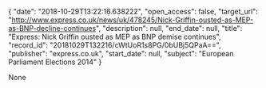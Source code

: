 {
  "date": "2018-10-29T13:22:16.638222", 
  "open_access": false, 
  "target_url": "http://www.express.co.uk/news/uk/478245/Nick-Griffin-ousted-as-MEP-as-BNP-decline-continues", 
  "description": null, 
  "end_date": null, 
  "title": "Express: Nick Griffin ousted as MEP as BNP demise continues", 
  "record_id": "20181029T132216/cWtUoR1s8PG/0bUBj5QPaA==", 
  "publisher": "express.co.uk", 
  "start_date": null, 
  "subject": "European Parliament Elections 2014"
}

None